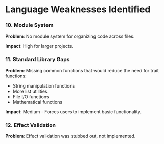# Language Weaknesses Identified

### 10. Module System

**Problem**: No module system for organizing code across files.

**Impact**: High for larger projects.

### 11. Standard Library Gaps

**Problem**: Missing common functions that would reduce the need for trait functions:
- String manipulation functions
- More list utilities  
- File I/O functions
- Mathematical functions

**Impact**: Medium - Forces users to implement basic functionality.

### 12. Effect Validation

**Problem**: Effect validation was stubbed out, not implemented.